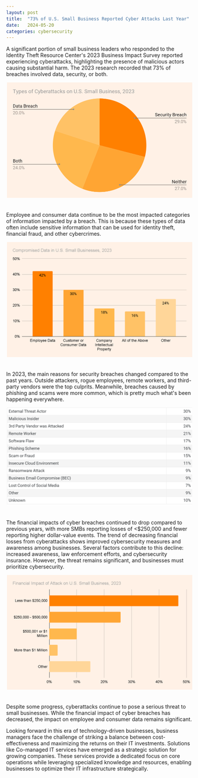 ```yaml
---
layout: post
title:  "73% of U.S. Small Business Reported Cyber Attacks Last Year"
date:   2024-05-20
categories: cybersecurity
---
```

A significant portion of small business leaders who responded to the Identity Theft Resource Center's 2023 Business Impact Survey reported experiencing cyberattacks, highlighting the presence of malicious actors causing substantial harm. The 2023 research recorded that 73% of breaches involved data, security, or both.
<!--more-->

<div style="text-align:center; padding-bottom: 20px">
    <img src="/files/images/w8c23jjs.png" width="500"/>
</div>

Employee and consumer data continue to be the most impacted categories of information impacted by a breach. This is because these types of data often include sensitive information that can be used for identity theft, financial fraud, and other cybercrimes. 

<div style="text-align:center; padding-bottom: 20px">
    <img src="/files/images/nbdugem8.png" width="500"/>
</div>

In 2023, the main reasons for security breaches changed compared to the past years. Outside attackers, rogue employees, remote workers, and third-party vendors were the top culprits. Meanwhile, breaches caused by phishing and scams were more common, which is pretty much what's been happening everywhere.

<div style="text-align:center; padding-bottom: 20px">
    <img src="/files/images/m7uril2m.png" width="500"/>
</div>

The financial impacts of cyber breaches continued to drop compared to previous years, with more SMBs reporting losses of <$250,000 and fewer reporting higher dollar-value events. The trend of decreasing financial losses from cyberattacks shows improved cybersecurity measures and awareness among businesses. Several factors contribute to this decline: increased awareness, law enforcement efforts, and cybersecurity insurance. However, the threat remains significant, and businesses must prioritize cybersecurity.

<div style="text-align:center; padding-bottom: 20px">
    <img src="/files/images/k6f1345ar.png" width="500"/>
</div>

Despite some progress, cyberattacks continue to pose a serious threat to small businesses. While the financial impact of cyber breaches has decreased, the impact on employee and consumer data remains significant. 


Looking forward in this era of technology-driven businesses, business managers face the challenge of striking a balance between cost-effectiveness and maximizing the returns on their IT investments. Solutions like Co-managed IT services have emerged as a strategic solution for growing companies. These services provide a dedicated focus on core operations while leveraging specialized knowledge and resources, enabling businesses to optimize their IT infrastructure strategically.

